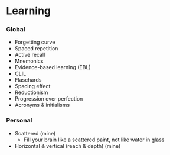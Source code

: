 # Learning

### Global
- Forgetting curve
- Spaced repetition
- Active recall
- Mnemonics
- Evidence-based learning (EBL)
- CLIL
- Flaschards
- Spacing effect
- Reductionism
- Progression over perfection
- Acronyms & initialisms

### Personal
- Scattered (mine)
  -  Fill your brain like a scattered paint, not like water in glass
-  Horizontal & vertical (reach & depth) (mine)

